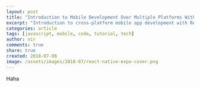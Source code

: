 ```yaml
---
layout: post
title: "Introduction to Mobile Development Over Multiple Platforms With React Native And Expo"
excerpt: "Introduction to cross-platform mobile app development with React Native (series)"
categories: article
tags: [javascript, mobile, code, tutorial, tech]
author: nir
comments: true
share: true
created: 2018-07-08
image: /assets/images/2018-07/react-native-expo-cover.png
---
```


Haha